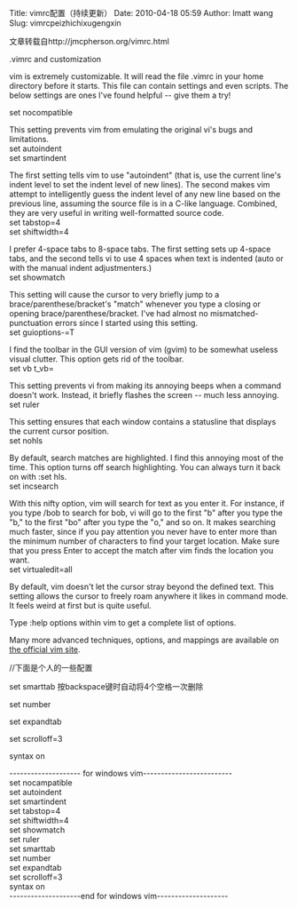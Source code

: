 Title: vimrc配置（持续更新）
Date: 2010-04-18 05:59
Author: lmatt wang
Slug: vimrcpeizhichixugengxin

文章转载自http://jmcpherson.org/vimrc.html

.vimrc and customization

vim is extremely customizable. It will read the file .vimrc in your home
directory before it starts. This file can contain settings and even
scripts. The below settings are ones I've found helpful -- give them a
try!

set nocompatible

This setting prevents vim from emulating the original vi's bugs and
limitations.\
set autoindent\
set smartindent

The first setting tells vim to use "autoindent" (that is, use the
current line's indent level to set the indent level of new lines). The
second makes vim attempt to intelligently guess the indent level of any
new line based on the previous line, assuming the source file is in a
C-like language. Combined, they are very useful in writing
well-formatted source code.\
set tabstop=4\
set shiftwidth=4

I prefer 4-space tabs to 8-space tabs. The first setting sets up 4-space
tabs, and the second tells vi to use 4 spaces when text is indented
(auto or with the manual indent adjustmenters.)\
set showmatch

This setting will cause the cursor to very briefly jump to a
brace/parenthese/bracket's "match" whenever you type a closing or
opening brace/parenthese/bracket. I've had almost no
mismatched-punctuation errors since I started using this setting.\
set guioptions-=T

I find the toolbar in the GUI version of vim (gvim) to be somewhat
useless visual clutter. This option gets rid of the toolbar.\
set vb t\_vb=

This setting prevents vi from making its annoying beeps when a command
doesn't work. Instead, it briefly flashes the screen -- much less
annoying.\
set ruler

This setting ensures that each window contains a statusline that
displays the current cursor position.\
set nohls

By default, search matches are highlighted. I find this annoying most of
the time. This option turns off search highlighting. You can always turn
it back on with :set hls.\
set incsearch

With this nifty option, vim will search for text as you enter it. For
instance, if you type /bob to search for bob, vi will go to the first
"b" after you type the "b," to the first "bo" after you type the "o,"
and so on. It makes searching much faster, since if you pay attention
you never have to enter more than the minimum number of characters to
find your target location. Make sure that you press Enter to accept the
match after vim finds the location you want.\
set virtualedit=all

By default, vim doesn't let the cursor stray beyond the defined text.
This setting allows the cursor to freely roam anywhere it likes in
command mode. It feels weird at first but is quite useful.

Type :help options within vim to get a complete list of options.

Many more advanced techniques, options, and mappings are available on
[the official vim site](http://www.vim.org/).

//下面是个人的一些配置

set smarttab 按backspace键时自动将4个空格一次删除

set number

set expandtab

set scrolloff=3

syntax on

-------------------- for windows vim-------------------------\
set nocampatible\
set autoindent\
set smartindent\
set tabstop=4\
set shiftwidth=4\
set showmatch\
set ruler\
set smarttab\
set number\
set expandtab\
set scrolloff=3\
syntax on\
--------------------end for windows vim--------------------
